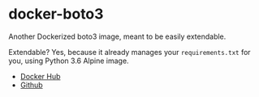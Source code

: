 # docker-boto3

Another Dockerized boto3 image, meant to be easily extendable.

Extendable? Yes, because it already manages your `requirements.txt` for you, using Python 3.6 Alpine image.

- [Docker Hub](https://hub.docker.com/r/xendera/boto3)
- [Github](https://github.com/xendera/docker-boto3)
